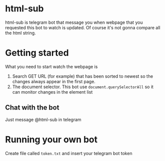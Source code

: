 # html-sub
html-sub is telegram bot that message you when webpage that you requested this bot to watch is updated.
Of course it's not gonna compare all the html string.

# Getting started
What you need to start watch the webpage is
1. Search GET URL (for example) that has been sorted to newest so the changes always appear in the first page.
2. The document selector. This bot use `document.querySelectorAll` so it can monitor changes in the element list

## Chat with the bot
Just message @html-sub in telegram

# Running your own bot
Create file called `token.txt` and insert your telegram bot token
